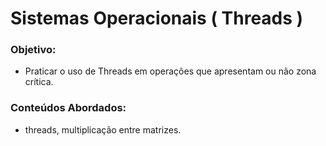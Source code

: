 # Sistemas Operacionais ( Threads )
### Objetivo:
* Praticar o uso de Threads em operações que apresentam ou não zona crítica.
 

### Conteúdos Abordados:
* threads, multiplicação entre matrizes.
